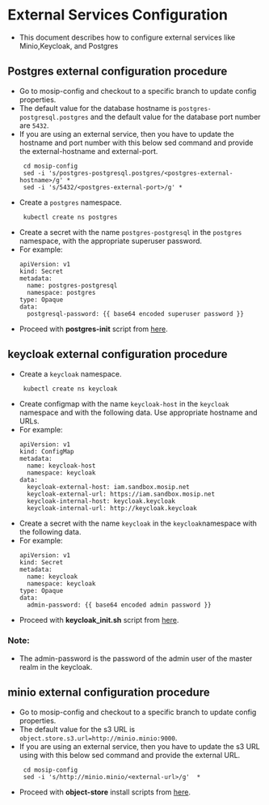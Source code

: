 #  External Services Configuration

* This document describes how to configure external services like Minio,Keycloak, and Postgres


## Postgres external configuration procedure

* Go to mosip-config and checkout to a specific branch to update config properties.
* The default value for the database hostname is `postgres-postgresql.postgres` and the default value for the database port number are `5432`.
* If you are using an external service, then you have to update the hostname and port number with this below sed command and provide the external-hostname and external-port.
  ```
   cd mosip-config
   sed -i 's/postgres-postgresql.postgres/<postgres-external-hostname>/g' *
   sed -i 's/5432/<postgres-external-port>/g' *
  ```
* Create a `postgres` namespace.
  ```
   kubectl create ns postgres
  ```
* Create a secret with the name `postgres-postgresql` in the `postgres` namespace, with the appropriate superuser password.
* For example:
  ```
  apiVersion: v1
  kind: Secret
  metadata:
    name: postgres-postgresql
    namespace: postgres
  type: Opaque
  data:
    postgresql-password: {{ base64 encoded superuser password }}
  ```
* Proceed with **postgres-init** script from [here](../external/postgres/README.md#initialize-db).


## keycloak external configuration procedure

* Create a `keycloak` namespace.
  ```
   kubectl create ns keycloak
  ```
* Create configmap with the name `keycloak-host` in the `keycloak` namespace and with the following data. Use appropriate hostname and URLs.
* For example:
  ```
  apiVersion: v1
  kind: ConfigMap
  metadata:
    name: keycloak-host
    namespace: keycloak
  data:
    keycloak-external-host: iam.sandbox.mosip.net
    keycloak-external-url: https://iam.sandbox.mosip.net
    keycloak-internal-host: keycloak.keycloak
    keycloak-internal-url: http://keycloak.keycloak
  ```
* Create a secret with the name `keycloak` in the `keycloak`namespace with the following data.
* For example:
  ```
  apiVersion: v1
  kind: Secret
  metadata:
    name: keycloak
    namespace: keycloak
  type: Opaque
  data:
    admin-password: {{ base64 encoded admin password }}
  ```
* Proceed with **keycloak_init.sh** script from [here](../external/iam/README.md#keycloak-init).
### Note:
- The admin-password is the password of the admin user of the master realm in the keycloak.


## minio external configuration procedure

* Go to mosip-config and checkout to a specific branch to update config properties.
* The default value for the s3 URL is `object.store.s3.url=http://minio.minio:9000`.
* If you are using an external service, then you have to update the s3 URL using with this below sed command and provide the external URL.
  ```
   cd mosip-config
   sed -i 's/http://minio.minio/<external-url>/g'  *
  ```
* Proceed with **object-store** install scripts from [here](../external/object-store/README.md).
